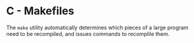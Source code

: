 # C - Makefiles
The `make` utility automatically determines which pieces of a large program need to be recompiled, and issues commands to recomplile them.
